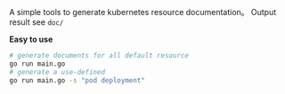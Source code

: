A simple tools to generate kubernetes resource documentation。 Output result see `doc/`

**Easy to use**
```bash
# generate documents for all default resource 
go run main.go 
# generate a use-defined 
go run main.go -s "pod deployment"
```